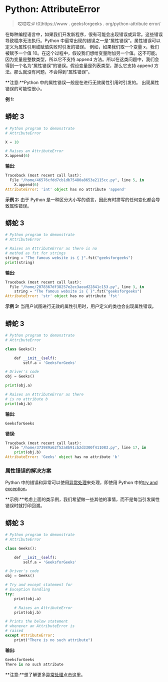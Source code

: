 # Python: AttributeError

> 哎哎哎:# t0]https://www . geeksforgeeks . org/python-attribute error/

在每种编程语言中，如果我们开发新程序，很有可能会出现错误或异常。这些错误导致程序无法执行。Python 中最常出现的错误之一是“属性错误”。属性错误可以定义为属性引用或赋值失败时引发的错误。
例如，如果我们取一个变量 x，我们被赋予一个值 10。在这个过程中，假设我们想给变量附加另一个值。这不可能。因为变量是整数类型，所以它不支持 append 方法。所以在这类问题中，我们会得到一个名为“属性错误”的错误。假设变量是列表类型，那么它支持 append 方法。那么就没有问题，不会得到“属性错误”。

**注意:**Python 中的属性错误一般是在进行无效属性引用时引发的。
出现属性错误的可能性很小。

**例 1:**

## 蟒蛇 3

```py
# Python program to demonstrate
# AttributeError

X = 10

# Raises an AttributeError
X.append(6)
```

**输出:**

```py
Traceback (most recent call last):
  File "/home/46576cfdd7cb1db75480a8653e2115cc.py", line 5, in 
    X.append(6)
AttributeError: 'int' object has no attribute 'append'
```

**示例 2:** 由于 Python 是一种区分大小写的语言，因此有时拼写的任何变化都会导致属性错误。

## 蟒蛇 3

```py
# Python program to demonstrate
# AttributeError

# Raises an AttributeError as there is no
# method as fst for strings
string = "The famous website is { }".fst("geeksforgeeks")
print(string)
```

**输出:**

```py
Traceback (most recent call last):
  File "/home/2078367df38257e2ec3aead22841c153.py", line 3, in 
    string = "The famous website is { }".fst("geeksforgeeks")
AttributeError: 'str' object has no attribute 'fst'
```

**示例 3:** 当用户试图进行无效的属性引用时，用户定义的类也会出现属性错误。

## 蟒蛇 3

```py
# Python program to demonstrate
# AttributeError

class Geeks():

    def __init__(self):
        self.a = 'GeeksforGeeks'

# Driver's code
obj = Geeks()

print(obj.a)

# Raises an AttributeError as there
# is no attribute b
print(obj.b)
```

**输出:**

```py
GeeksforGeeks
```

**错误:**

```py
Traceback (most recent call last):
  File "/home/373989a62f52a8b91cb2d3300f411083.py", line 17, in 
    print(obj.b)
AttributeError: 'Geeks' object has no attribute 'b'
```

### **属性错误的解决方案**

Python 中的错误和异常可以使用[异常处理](https://www.geeksforgeeks.org/python-set-5-exception-handling/)来处理，即使用 Python 中的[try and exception](https://www.geeksforgeeks.org/try-except-python/)。

**示例:**考虑上面的类示例，我们希望做一些其他的事情，而不是每当引发属性错误时就打印回溯。

## 蟒蛇 3

```py
# Python program to demonstrate
# AttributeError

class Geeks():

    def __init__(self):
        self.a = 'GeeksforGeeks'

# Driver's code
obj = Geeks()

# Try and except statement for
# Exception handling
try:
    print(obj.a)

    # Raises an AttributeError
    print(obj.b)

# Prints the below statement
# whenever an AttributeError is
# raised
except AttributeError:
    print("There is no such attribute")
```

**输出:**

```py
GeeksforGeeks
There is no such attribute
```

**注意:**想了解更多[异常处理](https://www.geeksforgeeks.org/python-set-5-exception-handling/)点击这里。